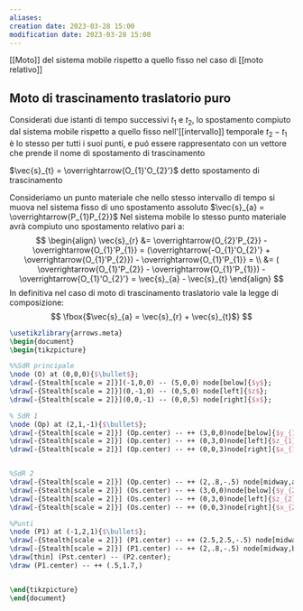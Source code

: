 ```yaml
---
aliases: 
creation date: 2023-03-28 15:00
modification date: 2023-03-28 15:00
---
```


[[Moto]] del sistema mobile rispetto a quello fisso nel caso di [[moto relativo]]



## Moto di trascinamento traslatorio puro
Considerati due istanti di tempo successivi $t_{1}$ e $t_{2}$, lo spostamento compiuto dal sistema mobile rispetto a quello fisso nell'[[intervallo]] temporale $t_{2}-t_{1}$ è lo stesso per tutti i suoi punti, e puó essere rappresentato con un vettore che prende il nome di spostamento di trascinamento

$\vec{s}_{t} = \overrightarrow{O_{1}'O_{2}'}$ detto spostamento di trascinamento

Consideriamo un punto materiale che nello stesso intervallo di tempo si muova nel sistema fisso di uno spostamento assoluto
$\vec{s}_{a} = \overrightarrow{P_{1}P_{2}}$
Nel sistema mobile lo stesso punto materiale avrà compiuto uno spostamento relativo pari a:
$$
\begin{align}
\vec{s}_{r} &= \overrightarrow{O_{2}'P_{2}} - \overrightarrow{O_{1}'P_{1}} = (\overrightarrow{-O_{1}'O_{2}'} + \overrightarrow{O_{1}'P_{2}}) - \overrightarrow{O_{1}'P_{1}} = \\
&= ( \overrightarrow{O_{1}'P_{2}} - \overrightarrow{O_{1}'P_{1}}) - \overrightarrow{O_{1}'O_{2}'} = \vec{s}_{a} - \vec{s}_{t} 
\end{align}
$$
In definitiva nel caso di moto di trascinamento traslatorio vale la legge di composizione:
$$
\fbox{$\vec{s}_{a} = \vec{s}_{r} + \vec{s}_{t}$}
$$

```tikz
\usetikzlibrary{arrows.meta}
\begin{document}
\begin{tikzpicture}

%%SdR principale
\node (O) at (0,0,0){$\bullet$};
\draw[-{Stealth[scale = 2]}](-1,0,0) -- (5,0,0) node[below]{$y$};
\draw[-{Stealth[scale = 2]}](0,-1,0) -- (0,5,0) node[left]{$z$};
\draw[-{Stealth[scale = 2]}](0,0,-1) -- (0,0,5) node[right]{$x$};

% SdR 1
\node (Op) at (2,1,-1){$\bullet$};
\draw[-{Stealth[scale = 2]}] (Op.center) -- ++ (3,0,0)node[below]{$y_{1}'$};
\draw[-{Stealth[scale = 2]}] (Op.center) -- ++ (0,3,0)node[left]{$z_{1}'$};
\draw[-{Stealth[scale = 2]}] (Op.center) -- ++ (0,0,3)node[right]{$x_{1}'$};


%SdR 2
\draw[-{Stealth[scale = 2]}] (Op.center) -- ++ (2,.8,-.5) node[midway,above]{$\vec{s}_t$}node(Os){} node[below right]{$O'_2$};
\draw[-{Stealth[scale = 2]}] (Os.center) -- ++ (3,0,0)node[below]{$y_{2}'$};
\draw[-{Stealth[scale = 2]}] (Os.center) -- ++ (0,3,0)node[left]{$z_{2}'$};
\draw[-{Stealth[scale = 2]}] (Os.center) -- ++ (0,0,3)node[right]{$x_{2}'$};

%Punti
\node (P1) at (-1,2,1){$\bullet$};
\draw[-{Stealth[scale = 2]}] (P1.center) -- ++ (2.5,2.5,-.5) node[midway,above]{$\vec{s}_a$} node(P2){};
\draw[-{Stealth[scale = 2]}] (P1.center) -- ++ (2,.8,-.5) node[midway,below]{$\vec{s}_t$} node(Pst){};
\draw[thin] (Pst.center) -- (P2.center);
\draw (P1.center) -- ++ (.5,1.7,)


\end{tikzpicture}
\end{document}
```
